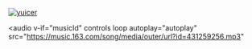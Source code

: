 [![yuicer](https://github-readme-stats.vercel.app/api?username=yuicer&show_icons=true&hide_title=true&hide_border=true)](https://github.com/yuicer)



<audio
  v-if="musicId"
  controls
  loop
  autoplay="autoplay"
  src="https://music.163.com/song/media/outer/url?id=431259256.mp3"
></audio>